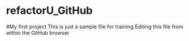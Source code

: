 # refactorU_GitHub
#My first project
This is just a sample file for training
Editing this file from within the GitHub browser
